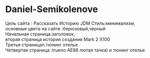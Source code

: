 # Daniel-Semikolenove
   Цель сайта : Рассказать Историю JDM
                            Стиль:минимализм,                                              
            основные цвета на сайте :берюзовый,черный      
     Начальная страница:заголовок,    
 вторая страница история создания Mark 2 X100    
 Третья страницаn.тюнинг отелье   
 Четвертая страница :trueno AE86 лютая тачка) и тюнинг отелье  

